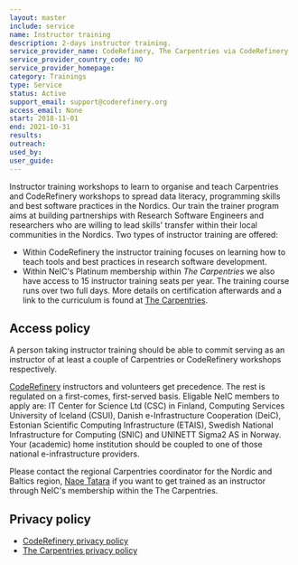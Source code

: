 ```yaml
---
layout: master
include: service
name: Instructor training
description: 2-days instructor training.
service_provider_name: CodeRefinery, The Carpentries via CodeRefinery
service_provider_country_code: NO
service_provider_homepage: 
category: Trainings
type: Service
status: Active
support_email: support@coderefinery.org
access_email: None
start: 2018-11-01
end: 2021-10-31
results:
outreach:
used_by: 
user_guide:
---
```

Instructor training workshops to learn to organise and teach Carpentries and CodeRefinery workshops to spread data literacy, programming skills and best software practices in the Nordics. Our train the trainer program aims at building partnerships with Research Software Engineers and researchers who are willing to lead skills' transfer within their local communities in the Nordics.
Two types of instructor training are offered:
* Within CodeRefinery the instructor training focuses on learning how to teach tools and best practices in research software development.
* Within NeIC's Platinum membership within _The Carpentries_ we also have access to 15 instructor training seats per year. The training course runs over two full days. More details on certification afterwards and a link to the curriculum is found at [The Carpentries](https://carpentries.org/become-instructor/).


## Access policy
A person taking instructor training should be able to commit serving as an instructor of at least a couple of Carpentries or CodeRefinery workshops respectively.

[CodeRefinery](https://coderefinery.org) instructors and volunteers get precedence. The rest is regulated on a first-comes, first-served basis. Eligable NeIC members to apply are: IT Center for Science Ltd (CSC) in Finland, Computing Services University of Iceland (CSUI), Danish e-Infrastructure Cooperation (DeiC), Estonian Scientific Computing Infrastructure (ETAIS), Swedish National Infrastructure for Computing (SNIC) and UNINETT Sigma2 AS in Norway. Your (academic) home institution should be coupled to one of those national e-infrastructure providers.

Please contact the regional Carpentries coordinator for the Nordic and Baltics region, [Naoe Tatara](https://neic.no/people/naoe-tatara/) if you want to get trained as an instructor through NeIC's membership within the The Carpentries.

## Privacy policy
* [CodeRefinery privacy policy](https://coderefinery.org/privacy-policy/)
* [The Carpentries privacy policy](https://docs.carpentries.org/topic_folders/policies/privacy.html)
